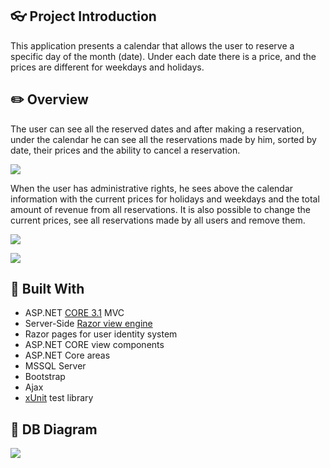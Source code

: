 ## :eyeglasses: Project Introduction

This application presents a calendar that allows the user to reserve a specific day of the month (date). Under each date there is a price, and the prices are different for weekdays and holidays.

## :pencil2: Overview

The user can see all the reserved dates and after making a reservation, under the calendar he can see all the reservations made by him, sorted by date, their prices and the ability to cancel a reservation.

![](https://i.ibb.co/MGV1sPk/2021-02-04-010337.png)

When the user has administrative rights, he sees above the calendar information with the current prices for holidays and weekdays and the total amount of revenue from all reservations. It is also possible to change the current prices, see all reservations made by all users and remove them.

![](https://i.ibb.co/9wDQLp3/2021-02-04-005019.png)

![](https://i.ibb.co/7xcy8Nm/2021-02-04-005127.png)

## :hammer: Built With
- ASP.NET [CORE 3.1](https://dotnet.microsoft.com/download/dotnet-core/3.1 "CORE 3.1") MVC
- Server-Side [Razor view engine](https://en.wikipedia.org/wiki/ASP.NET_Razor "Razor view engine")
- Razor pages for user identity system
- ASP.NET CORE view components
- ASP.NET Core areas
- MSSQL Server
- Bootstrap
- Ajax
- [xUnit](https://xunit.net "xUnit") test library

## :wrench: DB Diagram
![](https://i.ibb.co/nCgscrp/2021-02-04-010026.png)